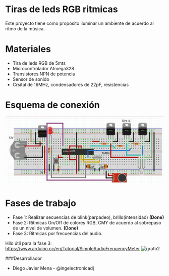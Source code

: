 # Tiras de leds RGB ritmicas
Este proyecto tiene como proposito iluminar un ambiente de acuerdo al ritmo de la música.

# Materiales
* Tira de leds RGB de 5mts
* Microcontrolador Atmega328
* Transistores NPN de potencia
* Sensor de sonido
* Crsital de 16MHz, condensadores de 22pF, resistencias

# Esquema de conexión
![grafo1](https://github.com/ingelectronicadj/tirasRGBritmicas/blob/master/imagenes/rgb.jpg?raw=true "grafo1")

# Fases de trabajo
* Fase 1: Realizar secuencias de blink(parpadeo), brillo(intensidad) **(Done)**
* Fase 2: Ritmicas On/Off de colores RGB, CMY de acuerdo al sobrepaso de un nivel de volumen. **(Done)**
* Fase 3: Ritmicas por frecuencias del audio.

Hilo útil para la fase 3: https://www.arduino.cc/en/Tutorial/SimpleAudioFrequencyMeter
![grafo2](https://www.arduino.cc/en/uploads/Tutorial/ArduinoZeroAudioInput_bb.png "grafo2")

###Desarrollador
* Diego Javier Mena - @ingelectronicadj
